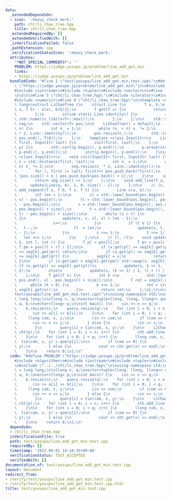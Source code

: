 ```yaml
---
data:
  _extendedDependsOn:
  - icon: ':heavy_check_mark:'
    path: cht/li_chao_tree.hpp
    title: cht/li_chao_tree.hpp
  _extendedRequiredBy: []
  _extendedVerifiedWith: []
  _isVerificationFailed: false
  _pathExtension: cpp
  _verificationStatusIcon: ':heavy_check_mark:'
  attributes:
    '*NOT_SPECIAL_COMMENTS*': ''
    PROBLEM: https://judge.yosupo.jp/problem/line_add_get_min
    links:
    - https://judge.yosupo.jp/problem/line_add_get_min
  bundledCode: "#line 1 \"test/yosupo/line_add_get_min.test.cpp\"\n#define PROBLEM\
    \ \"https://judge.yosupo.jp/problem/line_add_get_min\"\n\n#include <algorithm>\n\
    #include <iostream>\n#include <tuple>\n#include <vector>\n\n#line 1 \"cht/li_chao_tree.hpp\"\
    \n\n\n\n#line 5 \"cht/li_chao_tree.hpp\"\n#include <iterator>\n#include <limits>\n\
    #include <numeric>\n#line 9 \"cht/li_chao_tree.hpp\"\n\ntemplate <class T = long\
    \ long>\nstruct LiChaoTree {\n    struct Line {\n        T a, b;\n        Line(T\
    \ a, T b) : a(a), b(b){};\n        T get(T x) {\n            return a * x + b;\n\
    \        };\n        inline static Line identity() {\n            return Line(0,\
    \ std::numeric_limits<T>::max());\n        };\n    };\n\n    std::vector<Line>\
    \ seg;\n    std::vector<T> pos;\n\n    LiChaoTree() = default;\n    explicit LiChaoTree(int\
    \ n) {\n        int n_ = 1;\n        while (n_ < n) n_ *= 2;\n        seg.resize(n_\
    \ * 2, Line::identity());\n        pos.resize(n_);\n        std::iota(pos.begin(),\
    \ pos.end(), T(0));\n    };\n    template <class InputItr>\n    LiChaoTree(InputItr\
    \ first, InputItr last) {\n        init(first, last);\n    };\n    LiChaoTree(std::vector<T>\
    \ p) {\n        std::sort(p.begin(), p.end());\n        p.erase(std::unique(p.begin(),\
    \ p.end()), p.end());\n        init(p.begin(), p.end());\n    }\n\n    template\
    \ <class InputItr>\n    void init(InputItr first, InputItr last) {\n        int\
    \ n = std::distance(first, last);\n        int n_ = 1;\n\n        while (n_ <\
    \ n) n_ *= 2;\n\n        seg.resize(n_ * 2, Line::identity());\n        pos.reserve(n_);\n\
    \        for (; first != last; first++) pos.push_back(*first);\n        while\
    \ (pos.size() < n_) pos.push_back(pos.back() + 1);\n    }\n\n    int size() {\n\
    \        return seg.size() >> 1;\n    };\n\n    void add_line(T a, T b) {\n  \
    \      update(Line(a, b), 1, 0, size() - 1);\n    };\n\n    // [s, t)\n    void\
    \ add_segment(T a, T b, T s, T t) {\n        Line x(a, b);\n        int sl, tl;\n\
    \        int len = 1;\n\n        sl = std::lower_bound(pos.begin(), pos.end(),\
    \ s) - pos.begin();\n        tl = std::lower_bound(pos.begin(), pos.end(), t)\
    \ - pos.begin();\n\n        s = std::lower_bound(pos.begin(), pos.end(), s) -\
    \ pos.begin() + size();\n        t = std::lower_bound(pos.begin(), pos.end(),\
    \ t) - pos.begin() + size();\n\n        while (s < t) {\n            if (s & 1)\
    \ {\n                update(x, s, sl, sl + len - 1);\n                sl += len;\n\
    \                s++;\n            }\n            if (t & 1) {\n             \
    \   t--;\n                tl -= len;\n                update(x, t, tl, tl + len\
    \ - 1);\n            }\n            s >>= 1;\n            t >>= 1;\n         \
    \   len <<= 1;\n        }\n    };\n\n    // [l, r]\n    void update(Line x, int\
    \ k, int l, int r) {\n        T pl = pos[l];\n        T pr = pos[r];\n       \
    \ T pm = pos[(l + r) / 2];\n\n        if (x.get(pl) >= seg[k].get(pl) && x.get(pr)\
    \ >= seg[k].get(pr)) return;\n\n        if (x.get(pl) <= seg[k].get(pl) && x.get(pr)\
    \ <= seg[k].get(pr)) {\n            seg[k] = x;\n            return;\n       \
    \ }\n\n        if (x.get(pm) < seg[k].get(pm)) std::swap(x, seg[k]);\n       \
    \ if (x.get(pl) <= seg[k].get(pl))\n            update(x, k << 1, l, (l + r) /\
    \ 2);\n        else\n            update(x, (k << 1) | 1, (l + r) / 2 + 1, r);\n\
    \    };\n\n    T get(T x) {\n        int k =\n            std::lower_bound(pos.begin(),\
    \ pos.end(), x) - pos.begin() + size();\n\n        T ret = seg[k].get(x);\n  \
    \      while (k > 0) {\n            k >>= 1;\n            ret = std::min(ret,\
    \ seg[k].get(x));\n        }\n        return ret;\n    };\n};\n\n\n#line 9 \"\
    test/yosupo/line_add_get_min.test.cpp\"\n\nusing namespace std;\nusing llong =\
    \ long long;\n\nllong n, q;\nvector<tuple<llong, llong, llong>> query;\nvector<llong>\
    \ a, b;\nvector<llong> p;\n\nint main() {\n    cin >> n >> q;\n    a.resize(n);\n\
    \    b.resize(n);\n    query.resize(q);\n    for (int i = 0; i < n; i++) {\n \
    \       cin >> a[i] >> b[i];\n    }\n\n    for (int i = 0; i < q; i++) {\n   \
    \     llong com, x, y;\n\n        cin >> com;\n        if (com == 0) {\n     \
    \       cin >> x >> y;\n        } else {\n            cin >> x;\n            p.push_back(x);\n\
    \        }\n        query[i] = tie(com, x, y);\n    }\n\n    LiChaoTree<llong>\
    \ cht(p);\n    for (int i = 0; i < n; i++) {\n        cht.add_line(a[i], b[i]);\n\
    \    }\n\n    for (int i = 0; i < q; i++) {\n        llong com, x, y;\n      \
    \  tie(com, x, y) = query[i];\n\n        if (com == 0) {\n            cht.add_line(x,\
    \ y);\n        } else {\n            cout << cht.get(x) << endl;\n        }\n\
    \    }\n\n    return 0;\n};\n"
  code: "#define PROBLEM \"https://judge.yosupo.jp/problem/line_add_get_min\"\n\n\
    #include <algorithm>\n#include <iostream>\n#include <tuple>\n#include <vector>\n\
    \n#include \"../../cht/li_chao_tree.hpp\"\n\nusing namespace std;\nusing llong\
    \ = long long;\n\nllong n, q;\nvector<tuple<llong, llong, llong>> query;\nvector<llong>\
    \ a, b;\nvector<llong> p;\n\nint main() {\n    cin >> n >> q;\n    a.resize(n);\n\
    \    b.resize(n);\n    query.resize(q);\n    for (int i = 0; i < n; i++) {\n \
    \       cin >> a[i] >> b[i];\n    }\n\n    for (int i = 0; i < q; i++) {\n   \
    \     llong com, x, y;\n\n        cin >> com;\n        if (com == 0) {\n     \
    \       cin >> x >> y;\n        } else {\n            cin >> x;\n            p.push_back(x);\n\
    \        }\n        query[i] = tie(com, x, y);\n    }\n\n    LiChaoTree<llong>\
    \ cht(p);\n    for (int i = 0; i < n; i++) {\n        cht.add_line(a[i], b[i]);\n\
    \    }\n\n    for (int i = 0; i < q; i++) {\n        llong com, x, y;\n      \
    \  tie(com, x, y) = query[i];\n\n        if (com == 0) {\n            cht.add_line(x,\
    \ y);\n        } else {\n            cout << cht.get(x) << endl;\n        }\n\
    \    }\n\n    return 0;\n};\n"
  dependsOn:
  - cht/li_chao_tree.hpp
  isVerificationFile: true
  path: test/yosupo/line_add_get_min.test.cpp
  requiredBy: []
  timestamp: '2022-09-01 14:18:35+09:00'
  verificationStatus: TEST_ACCEPTED
  verifiedWith: []
documentation_of: test/yosupo/line_add_get_min.test.cpp
layout: document
redirect_from:
- /verify/test/yosupo/line_add_get_min.test.cpp
- /verify/test/yosupo/line_add_get_min.test.cpp.html
title: test/yosupo/line_add_get_min.test.cpp
---
```

